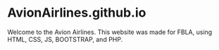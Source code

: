 # AvionAirlines.github.io

Welcome to the Avion Airlines. This website was made for FBLA, using HTML, CSS, JS, BOOTSTRAP, and PHP.
